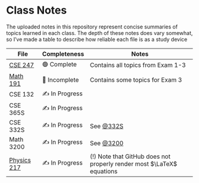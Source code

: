 # Class Notes

The uploaded notes in this repository represent concise summaries of topics learned in each class. The depth of these notes does vary somewhat, so I’ve made a table to describe how reliable each file is as a study device

| File | Completeness | Notes |
| --- | --- | --- |
| [CSE 247](CSE_247.md) | 🟢 Complete | Contains all topics from Exam 1-3 |
| [Math 191](Math_191.md) | 🔴 Incomplete | Contains some topics for Exam 3  |
| CSE 132 | ✍ In Progress | |
| CSE 365S | ✍ In Progress | |
| CSE 332S | ✍ In Progress | See [@332S](https://github.com/nathanielhayman/332S) |
| Math 3200 | ✍ In Progress | See [@3200](https://www.github.com/nathanielhayman/3200) |
| [Physics 217](Physics_217.md) | ✍ In Progress | (!) Note that GitHub does not properly render most $\LaTeX$ equations |
